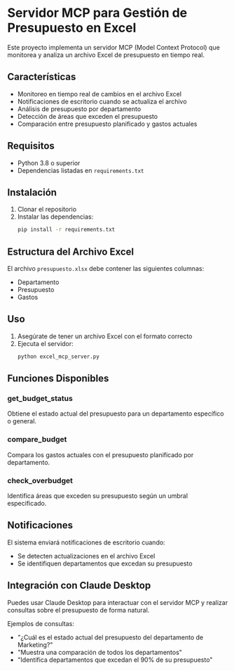# Servidor MCP para Gestión de Presupuesto en Excel

Este proyecto implementa un servidor MCP (Model Context Protocol) que monitorea y analiza un archivo Excel de presupuesto en tiempo real.

## Características

- Monitoreo en tiempo real de cambios en el archivo Excel
- Notificaciones de escritorio cuando se actualiza el archivo
- Análisis de presupuesto por departamento
- Detección de áreas que exceden el presupuesto
- Comparación entre presupuesto planificado y gastos actuales

## Requisitos

- Python 3.8 o superior
- Dependencias listadas en `requirements.txt`

## Instalación

1. Clonar el repositorio
2. Instalar las dependencias:
   ```bash
   pip install -r requirements.txt
   ```

## Estructura del Archivo Excel

El archivo `presupuesto.xlsx` debe contener las siguientes columnas:
- Departamento
- Presupuesto
- Gastos

## Uso

1. Asegúrate de tener un archivo Excel con el formato correcto
2. Ejecuta el servidor:
   ```bash
   python excel_mcp_server.py
   ```

## Funciones Disponibles

### get_budget_status
Obtiene el estado actual del presupuesto para un departamento específico o general.

### compare_budget
Compara los gastos actuales con el presupuesto planificado por departamento.

### check_overbudget
Identifica áreas que exceden su presupuesto según un umbral especificado.

## Notificaciones

El sistema enviará notificaciones de escritorio cuando:
- Se detecten actualizaciones en el archivo Excel
- Se identifiquen departamentos que excedan su presupuesto

## Integración con Claude Desktop

Puedes usar Claude Desktop para interactuar con el servidor MCP y realizar consultas sobre el presupuesto de forma natural.

Ejemplos de consultas:
- "¿Cuál es el estado actual del presupuesto del departamento de Marketing?"
- "Muestra una comparación de todos los departamentos"
- "Identifica departamentos que excedan el 90% de su presupuesto"